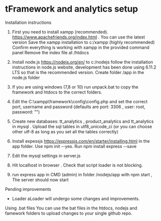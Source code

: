# tFramework and analytics setup


Installation instructions

1) First you need to install xampp (recommended). https://www.apachefriends.org/index.html . You can use the latest version
Save the xampp installation to c:/xampp (highly recommended)
Confirm everything is working with xampp in the provided command panel
Remove the index file at /htdocs 

2) Install node.js https://nodejs.org/en/ to c:/nodejs follow the installation instructions in node.js website, development has been done using 6.11.2 LTS so that is the recommended version. Create folder /app in the node.js folder

3) If you are using windows (7,8 or 10) run unpack.bat to copy the framework and htdocs to the correct folders.

4) Edit the C:\xampp\framework\config\config.php and set the correct port, username and password (defaults are port: 3306 , user: root, password: "")

5) Create new databases: tt_analytics , product_analytics and tt_analytics in mysql . Upload the sql tables in utf8_unicode_ci (or you can choose other utf-8 as long as you set all the tables correctly)

6) Install expessjs https://expressjs.com/en/starter/installing.html in the app folder. Use npm init --yes. Run npm install express --save 

7) Edit the mysql settings in server.js 

8) Hit localhost in browser . Check that script loader is not blocking. 

9) run express app in CMD (admin) in folder /nodejs/app with npm start , The server should now start

Pending improvements
- Loader aLoader will undergo some changes and improvements. 

Using .bat files
You can use the bat files in the htdocs, nodejs and famework folders to upload changes to your single github repo. 







